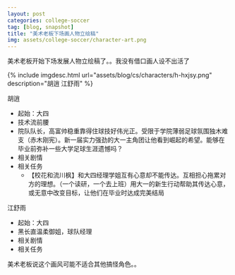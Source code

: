 ```yaml
---
layout: post
categories: college-soccer
tag: [blog, snapshot]
title: "美术老板下场画人物立绘稿"
img: assets/college-soccer/character-art.png
---
```


美术老板开始下场发展人物立绘稿了。。我没有借口画人设不出活了

{% include imgdesc.html url="assets/blog/cs/characters/h-hxjsy.png" description="胡逍 江舒雨" %}

<!--more-->

胡逍
  * 起始：大四
  * 技术流前腰
  * 院队队长，高富帅稳重靠得住球技好伟光正。受限于学院薄弱足球氛围独木难支（赤木刚宪）。新一届实力强劲的大一主角团让他看到崛起的希望。能够在毕业前弥补一些大学足球生涯遗憾吗？
* 相关剧情
* 相关任务
  * 【校花和流川枫】和大四经理学姐互有心意却不能传达。互相担心拖累对方的理想。（一个读研，一个去上班）用大一的新生行动帮助其传达心意，或无意中改变目标，让他们在毕业时达成完美结局



江舒雨
  * 起始：大四
  * 黑长直温柔御姐，球队经理
* 相关剧情
* 相关任务



美术老板说这个画风可能不适合其他搞怪角色。。


